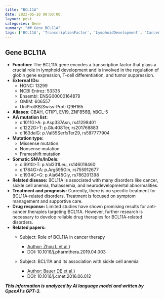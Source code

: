 ```yaml
---
title: "BCL11A"
date: 2023-05-10 00:00:00
layout: post
categories: Gene
summary: "## Gene BCL11A"
tags: ['BCL11A', 'TranscriptionFactor', 'LymphoidDevelopment', 'Cancer', 'SickleCellAnemia', 'Thalassemia', 'NeurodevelopmentalAbnormalities', 'DrugTherapies']
---
```


## Gene BCL11A
- **Function:** The BCL11A gene encodes a transcription factor that plays a crucial role in lymphoid development and is involved in the regulation of globin gene expression, T-cell differentiation, and tumor suppression.
- **External IDs:** 
    - HGNC: 13299
    - NCBI Entrez: 53335
    - Ensembl: ENSG00000164879
    - OMIM: 606557
    - UniProtKB/Swiss-Prot: Q9H165
- **Aliases**: CBAH, CTIP1, EVI9, ZNF856B, hBCL-5
- **AA mutation list:**
    - c.1011G>A: p.Asp337Asn, rs41298401
    - c.1222G>T: p.Glu408Ter, rs201768883
    - c.163delG: p.Val55SerfsTer29, rs587777904
- **Mutation type:**
    - Missense mutation
    - Nonsense mutation
    - Frameshift mutation
- **Somatic SNVs/InDels:** 
    - c.691G>T: p.Val231Leu, rs146018460
    - c.1784G>A: p.Arg595Gln, rs755912677
    - c.1934C>G: p.Ala645Gly, rs786201398
- **Related disease:** BCL11A is associated with many disorders like cancer, sickle cell anemia, thalassemia, and neurodevelopmental abnormalities.
- **Treatment and prognosis:** Currently, there is no specific treatment for BCL11A-related disorders. Treatment is focused on symptom management and supportive care.
- **Drug response:** Limited studies have shown promising results for anti-cancer therapies targeting BCL11A. However, further research is necessary to develop reliable drug therapies for BCL11A-related disorders.
- **Related papers:**
    - Subject: Role of BCL11A in cancer therapy
      - [Author: Zhou L et al.](https://pubmed.ncbi.nlm.nih.gov/30998606/))
      - DOI: 10.1016/j.pharmthera.2019.04.003

    - Subject: BCL11A and its association with sickle cell anemia
      - [Author: Bauer DE et al.](https://pubmed.ncbi.nlm.nih.gov/27373830/))
      - DOI: 10.1016/j.cmet.2016.06.012

**_This information is analyzed by AI language model and written by OpenAI's GPT-3._**